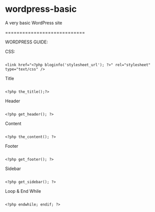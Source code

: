 # wordpress-basic
A very basic WordPress site 

============================

WORDPRESS GUIDE:

CSS:

```

<link href="<?php bloginfo('stylesheet_url'); ?>" rel="stylesheet" type="text/css" />

```

Title

```

<?php the_title();?>

```

Header

```

<?php get_header(); ?>

```

Content

```

<?php the_content(); ?>

```

Footer

```

<?php get_footer(); ?>

```

Sidebar

```

<?php get_sidebar(); ?>

```

Loop & End While

```

<?php endwhile; endif; ?>

```


